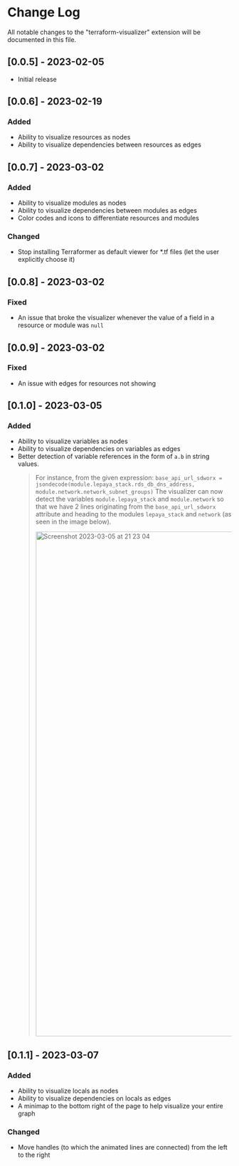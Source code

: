 # Change Log

All notable changes to the "terraform-visualizer" extension will be documented in this file.

## [0.0.5] - 2023-02-05

- Initial release

## [0.0.6] - 2023-02-19

### Added

- Ability to visualize resources as nodes
- Ability to visualize dependencies between resources as edges

## [0.0.7] - 2023-03-02

### Added

- Ability to visualize modules as nodes
- Ability to visualize dependencies between modules as edges
- Color codes and icons to differentiate resources and modules

### Changed

- Stop installing Terraformer as default viewer for *.tf files (let the user explicitly choose it)

## [0.0.8] - 2023-03-02

### Fixed

- An issue that broke the visualizer whenever the value of a field in a resource or module was `null`

## [0.0.9] - 2023-03-02

### Fixed

- An issue with edges for resources not showing

## [0.1.0] - 2023-03-05

### Added

- Ability to visualize variables as nodes
- Ability to visualize dependencies on variables as edges
- Better detection of variable references in the form of `a.b` in string values.
    > For instance, from the given expression:
    > `base_api_url_sdworx = jsondecode(module.lepaya_stack.rds_db_dns_address, module.network.network_subnet_groups)`
    > The visualizer can now detect the variables `module.lepaya_stack` and `module.network` so that we have 2 lines originating from the `base_api_url_sdworx` attribute and heading to the modules `lepaya_stack` and `network` (as seen in the image below).
    >
    > <img width="1135" alt="Screenshot 2023-03-05 at 21 23 04" src="https://user-images.githubusercontent.com/6097630/222984403-eb2ffebc-11f4-4255-bdd5-5435331ccf4b.png">

## [0.1.1] - 2023-03-07

### Added

- Ability to visualize locals as nodes
- Ability to visualize dependencies on locals as edges
- A minimap to the bottom right of the page to help visualize your entire graph

### Changed

- Move handles (to which the animated lines are connected) from the left to the right
